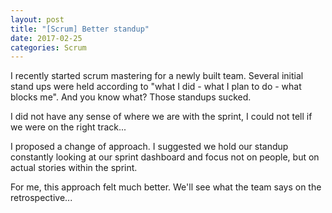 ```yaml
---
layout: post
title: "[Scrum] Better standup"
date: 2017-02-25
categories: Scrum
---
```


I recently started scrum mastering for a newly built team.
Several initial stand ups were held according to "what I did - what I plan to do - what blocks me".
And you know what?
Those standups sucked.

I did not have any sense of where we are with the sprint, I could not tell if we were on the right track...

I proposed a change of approach. 
I suggested we hold our standup constantly looking at our sprint dashboard and focus not on people, but on actual stories within the sprint.

For me, this approach felt much better.
We'll see what the team says on the retrospective...
